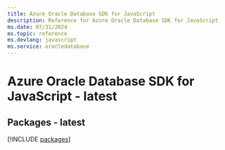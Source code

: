 ```yaml
---
title: Azure Oracle Database SDK for JavaScript
description: Reference for Azure Oracle Database SDK for JavaScript
ms.date: 07/31/2024
ms.topic: reference
ms.devlang: javascript
ms.service: oracledatabase
---
```

# Azure Oracle Database SDK for JavaScript - latest
## Packages - latest
[!INCLUDE [packages](oracle-database-index.md)]